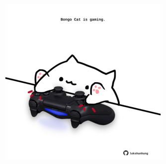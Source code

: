 <!-- built at 26/08/2024, 16:04:27 UTC -->
<p align="center">
  <img width="500" height="500" src="./ReadmeImage.svg">
</p>
